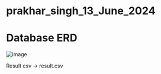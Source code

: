# prakhar_singh_13_June_2024

# Database ERD 
![image](https://github.com/user-attachments/assets/ce4964ac-2360-463c-b025-2510bf94611a) 

Result csv -> result.csv


